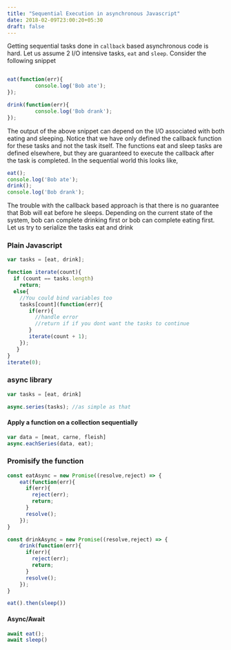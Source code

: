 ```yaml
---
title: "Sequential Execution in asynchronous Javascript"
date: 2018-02-09T23:00:20+05:30
draft: false
---
```


Getting sequential tasks done in `callback` based asynchronous code is hard. Let us assume 2 I/O intensive tasks, `eat` and `sleep`.
Consider the following snippet 
```javascript

eat(function(err){
         console.log('Bob ate');
});

drink(function(err){
         console.log('Bob drank');
});

```

The output of the above snippet can depend on the I/O associated with both eating  and sleeping. Notice that we have only defined the callback function for these tasks and not the task itself. The functions eat and sleep tasks are defined elsewhere, but they are guaranteed to execute the callback after the task is completed. In the sequential world this looks like,

```javascript
eat();
console.log('Bob ate');
drink();
console.log('Bob drank');


```
The trouble with the callback based approach is that there is no guarantee that Bob will eat before he sleeps. Depending on the current state of the system, bob can complete drinking first or bob can complete eating first. Let us try to serialize the tasks eat and drink

### Plain Javascript ###

```javascript
var tasks = [eat, drink];

function iterate(count){
  if (count == tasks.length)
    return;
  else{
    //You could bind variables too
    tasks[count](function(err){
       if(err){
         //handle error
         //return if if you dont want the tasks to continue
       }
       iterate(count + 1);
    });
   }
}
iterate(0);
```

### async library ###




```javascript
var tasks = [eat, drink]

async.series(tasks); //as simple as that

```

#### Apply a function on a collection sequentially ####

```javascript
var data = [meat, carne, fleish]
async.eachSeries(data, eat);
```

### Promisify the function ###

```javascript
const eatAsync = new Promise((resolve,reject) => {
    eat(function(err){
      if(err){
        reject(err);
        return;
      }
      resolve();
    });
}

const drinkAsync = new Promise((resolve,reject) => {
    drink(function(err){
      if(err){
        reject(err);
        return;
      }
      resolve();
    });
}

eat().then(sleep())
```

#### Async/Await ####

```javascript
await eat();
await sleep()
```